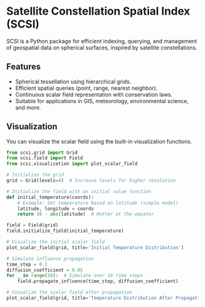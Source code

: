 # Satellite Constellation Spatial Index (SCSI)

SCSI is a Python package for efficient indexing, querying, and management of geospatial data on spherical surfaces, inspired by satellite constellations.

## Features

- Spherical tessellation using hierarchical grids.
- Efficient spatial queries (point, range, nearest neighbor).
- Continuous scalar field representation with conservation laws.
- Suitable for applications in GIS, meteorology, environmental science, and more.

## Visualization

You can visualize the scalar field using the built-in visualization functions.

```python
from scsi.grid import Grid
from scsi.field import Field
from scsi.visualization import plot_scalar_field

# Initialize the grid
grid = Grid(levels=4)  # Increase levels for higher resolution

# Initialize the field with an initial value function
def initial_temperature(coords):
    # Example: Set temperature based on latitude (simple model)
    latitude, longitude = coords
    return 30 - abs(latitude)  # Hotter at the equator

field = Field(grid)
field.initialize_field(initial_temperature)

# Visualize the initial scalar field
plot_scalar_field(grid, title='Initial Temperature Distribution')

# Simulate influence propagation
time_step = 0.1
diffusion_coefficient = 0.05
for _ in range(10):  # Simulate over 10 time steps
    field.propagate_influence(time_step, diffusion_coefficient)

# Visualize the scalar field after propagation
plot_scalar_field(grid, title='Temperature Distribution After Propagation')
